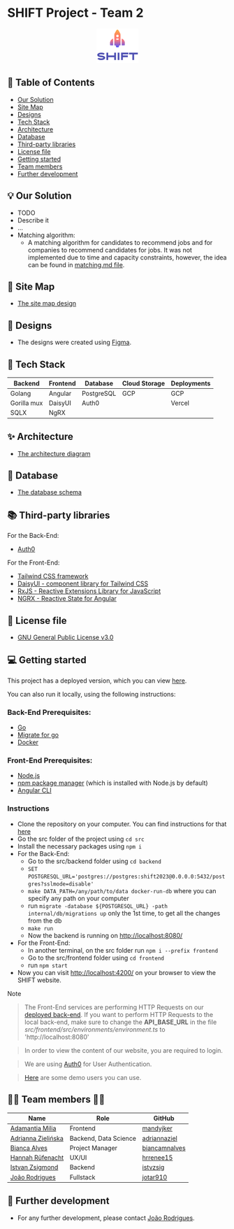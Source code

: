 # SHIFT Project - Team 2

<p align="center">
  <img src="https://github.com/WomenPlusPlus/deploy-impact-23-shift-2/blob/main/docs/logo.png" alt="Shift2"/>
</p>

## :bookmark_tabs: Table of Contents
<!-- TOC -->
* [Our Solution](#bulb-our-solution)
* [Site Map](#dart-site-map)
* [Designs](#art-designs)
* [Tech Stack](#toolbox-tech-stack)
* [Architecture](#sparkles-architecture)
* [Database](#game_die-database)
* [Third-party libraries](#books-third-party-libraries)
* [License file](#memo-license-file)
* [Getting started](#computer-getting-started)
* [Team members](#woman_technologist-team-members-man_technologist)
* [Further development](#pushpin-further-development)
<!-- TOC -->

## :bulb: Our Solution
* TODO
* Describe it
* ...
* Matching algorithm:
  * A matching algorithm for candidates to recommend jobs and for companies to recommend candidates for jobs. It was not implemented due to time and capacity constraints, however, the idea can be found in [matching.md file](https://github.com/WomenPlusPlus/deploy-impact-23-shift-2/blob/main/docs/matching.md). 

## :dart: Site Map
* [The site map design](https://github.com/WomenPlusPlus/deploy-impact-23-shift-2/blob/main/docs/site_map.png)

## :art: Designs
* The designs were created using [Figma](https://www.figma.com/file/3BlcYSbbfCmx8oc5XdCKUN/Shift?type=design&node-id=1-1428&mode=design&t=UaqFM0xV7kPHePNj-0).
 
## :toolbox: Tech Stack
| Backend     | Frontend | Database | Cloud Storage | Deployments |
|-------------|----------|----------|---------------|-------------|
| Golang      |Angular   |PostgreSQL| GCP           | GCP         |
| Gorilla mux |DaisyUI   |Auth0     |               | Vercel      |
| SQLX        |NgRX      |          |               |             |

## :sparkles: Architecture
* [The architecture diagram](https://github.com/WomenPlusPlus/deploy-impact-23-shift-2/blob/main/docs/architecture.jpg)

## :game_die: Database
* [The database schema](https://miro.com/app/board/uXjVNfUchWk=/?share_link_id=4352832909)

## :books: Third-party libraries
For the Back-End: 
* [Auth0](https://auth0.com/)

For the Front-End: 
* [Tailwind CSS framework](https://tailwindcss.com/) 
* [DaisyUI - component library for Tailwind CSS](https://daisyui.com/)
* [RxJS - Reactive Extensions Library for JavaScript](  https://rxjs.dev/)
* [NGRX - Reactive State for Angular](https://ngrx.io/) 

## :memo: License file
* [GNU General Public License v3.0](https://github.com/WomenPlusPlus/deploy-impact-23-shift-2/blob/main/LICENSE)  

## :computer: Getting started
This project has a deployed version, which you can view [here](https://shift2-deployimpact.vercel.app/).

You can also run it locally, using the following instructions:

### Back-End Prerequisites:
* [Go](https://go.dev/doc/install)
* [Migrate for go](https://github.com/golang-migrate/migrate)
* [Docker](https://docs.docker.com/get-docker/)

### Front-End Prerequisites:
* [Node.js](https://nodejs.org/en)
* [npm package manager](https://docs.npmjs.com/downloading-and-installing-node-js-and-npm) (which is installed with Node.js by default)
* [Angular CLI](https://angular.io/guide/setup-local#install-the-angular-cli)

### Instructions

* Clone the repository on your computer. You can find instructions for that [here](https://docs.github.com/en/get-started/getting-started-with-git/about-remote-repositories#cloning-with-ssh-urls)
* Go the src folder of the project using `cd src`
* Install the necessary packages using `npm i`
* For the Back-End:
  * Go to the src/backend folder using `cd backend`
  * `SET POSTGRESQL_URL='postgres://postgres:shift2023@0.0.0.0:5432/postgres?sslmode=disable'`
  * `make DATA_PATH=/any/path/to/data docker-run-db` where you can specify any path on your computer 
  * run `migrate -database ${POSTGRESQL_URL} -path internal/db/migrations up` only the 1st time, to get all the changes from the db
  * `make run`
  * Now the backend is running on [http://localhost:8080/](http://localhost:8080/)
* For the Front-End:
  * In another terminal, on the src folder run `npm i --prefix frontend`
  * Go to the src/frontend folder using `cd frontend`
  * run `npm start`
* Now you can visit [http://localhost:4200/](http://localhost:4200/) on your browser to view the SHIFT website.

>[!NOTE]

>The Front-End services are performing HTTP Requests on our [deployed back-end](https://shift2-deployimpact.xyz). If you want to perform HTTP Requests to the local back-end, make sure to change the **API_BASE_URL** in the file *src/frontend/src/environments/environment.ts* to 'http://localhost:8080'

>In order to view the content of our website, you are required to login. 

>We are using [Auth0](https://auth0.com/) for User Authentication.

>[Here](https://github.com/WomenPlusPlus/deploy-impact-23-shift-2/blob/main/docs/credentials.md) are some demo users you can use.

## :woman_technologist: Team members :man_technologist:
| Name                                                                         | Role            | GitHub                                            |
|------------------------------------------------------------------------------|-----------------|---------------------------------------------------|
| [Adamantia Milia](https://www.linkedin.com/in/adamantia-milia/)              | Frontend        | [mandyjker](https://github.com/mandyjker)         |
| [Adrianna Zielińska](https://www.linkedin.com/in/adriannazielinska/)         | Backend, Data Science    | [adriannaziel](https://github.com/adriannaziel)   |
| [Bianca Alves](https://www.linkedin.com/in/biancaalves/)                     | Project Manager | [biancamnalves](https://github.com/biancamnalves) |
| [Hannah Rüfenacht](https://www.linkedin.com/in/hannahrufenacht/)             | UX/UI           | [hrrenee15](https://github.com/hrrenee15)         |
| [Istvan Zsigmond](https://www.linkedin.com/in/istvan-zsigmond/)              | Backend         | [istvzsig](https://github.com/istvzsig)           |
| [João Rodrigues](https://www.linkedin.com/in/jo%C3%A3o-rodrigues-84268613b/) | Fullstack       | [jotar910](https://github.com/jotar910)           |

## :pushpin: Further development
* For any further development, please contact [João Rodrigues](https://www.linkedin.com/in/jo%C3%A3o-rodrigues-84268613b/).

